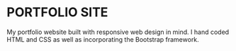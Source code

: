 # PORTFOLIO SITE

My portfolio website built with responsive web design in mind. I hand coded HTML and CSS as well as incorporating the Bootstrap framework.